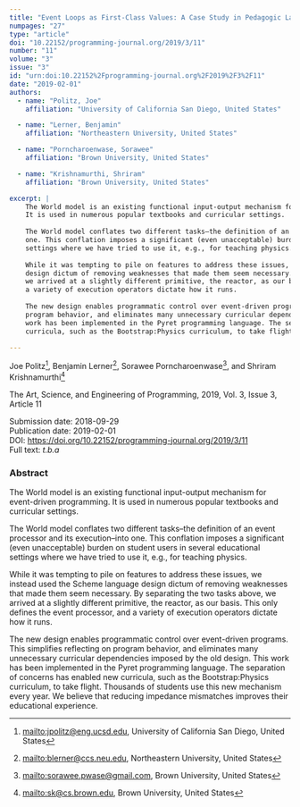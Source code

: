 ```yaml
---
title: "Event Loops as First-Class Values: A Case Study in Pedagogic Language Design"
numpages: "27"
type: "article"
doi: "10.22152/programming-journal.org/2019/3/11"
number: "11"
volume: "3"
issue: "3"
id: "urn:doi:10.22152%2Fprogramming-journal.org%2F2019%2F3%2F11"
date: "2019-02-01"
authors: 
  - name: "Politz, Joe"
    affiliation: "University of California San Diego, United States"

  - name: "Lerner, Benjamin"
    affiliation: "Northeastern University, United States"

  - name: "Porncharoenwase, Sorawee"
    affiliation: "Brown University, United States"

  - name: "Krishnamurthi, Shriram"
    affiliation: "Brown University, United States"

excerpt: |
    The World model is an existing functional input-output mechanism for event-driven programming.
    It is used in numerous popular textbooks and curricular settings.
    
    The World model conflates two different tasks–the definition of an event processor and its execution–into
    one. This conflation imposes a significant (even unacceptable) burden on student users in several educational
    settings where we have tried to use it, e.g., for teaching physics.
    
    While it was tempting to pile on features to address these issues, we instead used the Scheme language
    design dictum of removing weaknesses that made them seem necessary. By separating the two tasks above,
    we arrived at a slightly different primitive, the reactor, as our basis. This only defines the event processor, and
    a variety of execution operators dictate how it runs.
    
    The new design enables programmatic control over event-driven programs. This simplifies reflecting on
    program behavior, and eliminates many unnecessary curricular dependencies imposed by the old design. This
    work has been implemented in the Pyret programming language. The separation of concerns has enabled new
    curricula, such as the Bootstrap:Physics curriculum, to take flight. Thousands of students use this new mechanism every year. We believe that reducing impedance mismatches improves their educational experience.

---
```

Joe Politz[^1], Benjamin Lerner[^2], Sorawee Porncharoenwase[^3], and Shriram Krishnamurthi[^4]

The Art, Science, and Engineering of Programming, 2019, Vol. 3, Issue 3, Article 11

Submission date: 2018-09-29  
Publication date: 2019-02-01  
DOI: <https://doi.org/10.22152/programming-journal.org/2019/3/11>  
Full text: *t.b.a*  


### Abstract
The World model is an existing functional input-output mechanism for event-driven programming.
It is used in numerous popular textbooks and curricular settings.

The World model conflates two different tasks–the definition of an event processor and its execution–into
one. This conflation imposes a significant (even unacceptable) burden on student users in several educational
settings where we have tried to use it, e.g., for teaching physics.

While it was tempting to pile on features to address these issues, we instead used the Scheme language
design dictum of removing weaknesses that made them seem necessary. By separating the two tasks above,
we arrived at a slightly different primitive, the reactor, as our basis. This only defines the event processor, and
a variety of execution operators dictate how it runs.

The new design enables programmatic control over event-driven programs. This simplifies reflecting on
program behavior, and eliminates many unnecessary curricular dependencies imposed by the old design. This
work has been implemented in the Pyret programming language. The separation of concerns has enabled new
curricula, such as the Bootstrap:Physics curriculum, to take flight. Thousands of students use this new mechanism every year. We believe that reducing impedance mismatches improves their educational experience.


[^1]: <mailto:jpolitz@eng.ucsd.edu>, University of California San Diego, United States
[^2]: <mailto:blerner@ccs.neu.edu>, Northeastern University, United States
[^3]: <mailto:sorawee.pwase@gmail.com>, Brown University, United States
[^4]: <mailto:sk@cs.brown.edu>, Brown University, United States
